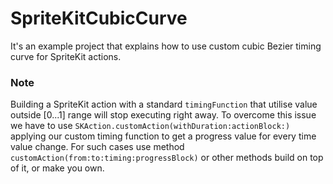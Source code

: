 # SpriteKitCubicCurve

It's an example project that explains how to use custom cubic Bezier timing curve for SpriteKit actions.

### Note

Building a SpriteKit action with a standard `timingFunction` that utilise value outside [0...1] range will stop executing right away.
To overcome this issue we have to use `SKAction.customAction(withDuration:actionBlock:)` applying our custom timing function 
to get a progress value for every time value change. For such cases use method `customAction(from:to:timing:progressBlock)` 
or other methods build on top of it, or make you own.
